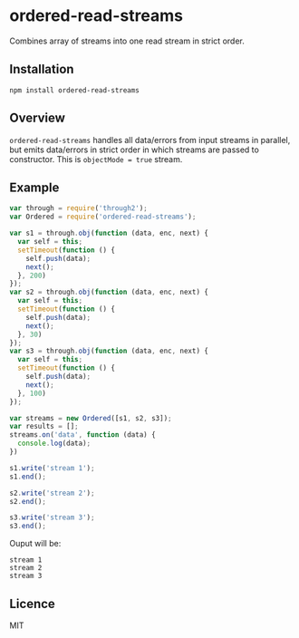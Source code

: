 # ordered-read-streams

Combines array of streams into one read stream in strict order.

## Installation

`npm install ordered-read-streams`

## Overview

`ordered-read-streams` handles all data/errors from input streams in parallel, but emits data/errors in strict order in which streams are passed to constructor. This is `objectMode = true` stream.

## Example

```js
var through = require('through2');
var Ordered = require('ordered-read-streams');

var s1 = through.obj(function (data, enc, next) {
  var self = this;
  setTimeout(function () {
    self.push(data);
    next();
  }, 200)
});
var s2 = through.obj(function (data, enc, next) {
  var self = this;
  setTimeout(function () {
    self.push(data);
    next();
  }, 30)
});
var s3 = through.obj(function (data, enc, next) {
  var self = this;
  setTimeout(function () {
    self.push(data);
    next();
  }, 100)
});

var streams = new Ordered([s1, s2, s3]);
var results = [];
streams.on('data', function (data) {
  console.log(data);
})

s1.write('stream 1');
s1.end();

s2.write('stream 2');
s2.end();

s3.write('stream 3');
s3.end();
```
Ouput will be:

```
stream 1
stream 2
stream 3
```

## Licence

MIT
